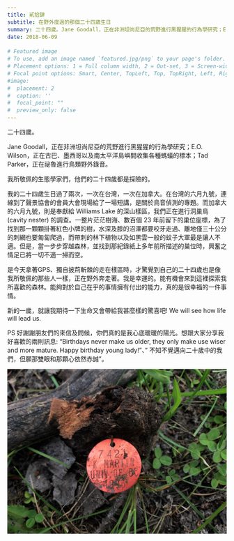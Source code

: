 ```yaml
---
title: 貳拾肆
subtitle: 在野外度過的那個二十四歲生日
summary: 二十四歲。Jane Goodall，正在非洲坦尚尼亞的荒野進行黑猩猩的行為學研究；E.O. Wilson，正在古巴、墨西哥以及...
date: 2018-06-09

# Featured image
# To use, add an image named `featured.jpg/png` to your page's folder.
# Placement options: 1 = Full column width, 2 = Out-set, 3 = Screen-width
# Focal point options: Smart, Center, TopLeft, Top, TopRight, Left, Right, BottomLeft, Bottom, BottomRight
#image:
#  placement: 2
#  caption: ''
#  focal_point: ""
#  preview_only: false
---
```


二十四歲。

Jane Goodall，正在非洲坦尚尼亞的荒野進行黑猩猩的行為學研究；E.O. Wilson，正在古巴、墨西哥以及南太平洋島嶼間收集各種螞蟻的標本；Tad Parker，正在祕魯進行鳥類野外錄音。

我所敬佩的生態學家們，他們的二十四歲都是探險的。

我的二十四歲生日過了兩次，一次在台灣，一次在加拿大。在台灣的六月九號，連線到了聲景協會的會員大會現場給了一場短講，是關於鳥音偵測的專題。而加拿大的六月九號，則是奉獻給 Williams Lake 的深山樣區，我們正在進行洞巢鳥 (cavity nester) 的調查。一整片茫茫樹海、數百個 23 年前留下的巢位座標，為了找到那一顆顆掛著紅色小牌的樹，水深及膝的沼澤都要咬牙走過、離地僅三十公分的刺網也要匍匐爬過，而帶刺的林下植物以及如黑雲一般的蚊子大軍最是讓人不適。但是，當一步步穿越森林，並找到那紀錄紙上多年前所描述的巢位時，興奮之情足已將一切不適一掃而空。

是今天拿著GPS、獨自披荊斬棘的走在樣區時，才驚覺到自己的二十四歲也是像我所敬佩的那些人一樣，正在野外奔走著。我是幸運的。能有機會來到這裡探索我所喜歡的森林。能夠對於自己在乎的事情擁有付出的能力，真的是很幸福的一件事情。

新的一歲，就讓我期待一下生命又會帶給我甚麼樣的驚喜吧! We will see how life will lead us.

PS 好謝謝朋友們的來信及問候，你們真的是我心底暖暖的陽光。想跟大家分享我好喜歡的兩則訊息: “Birthdays never make us older, they only make use wiser and more mature. Happy birthday young lady!”、” 不知不覺邁向二十歲中的我們，但願那雙眼和那顆心依然赤誠”。

![alt text](IMG_1234.jpg "")